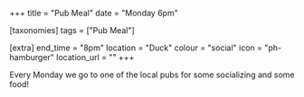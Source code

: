 +++
title = "Pub Meal"
date = "Monday 6pm"

[taxonomies]
tags = ["Pub Meal"]

[extra]
end_time = "8pm"
location = "Duck"
colour = "social"
icon = "ph-hamburger"
location_url = ""
+++

Every Monday we go to one of the local pubs for some socializing and some food!
